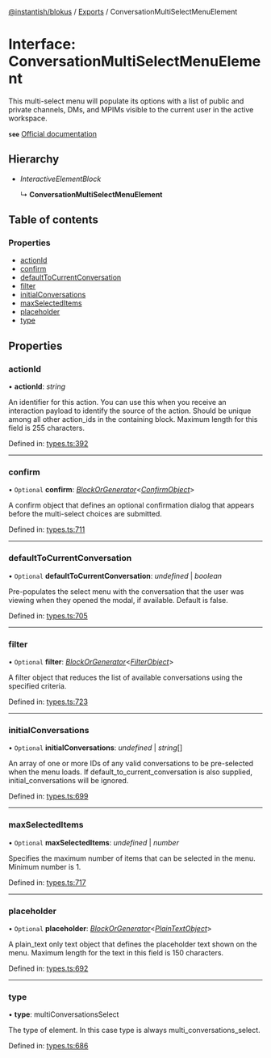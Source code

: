 [@instantish/blokus](../README.md) / [Exports](../modules.md) / ConversationMultiSelectMenuElement

# Interface: ConversationMultiSelectMenuElement

This multi-select menu will populate its options with a list of public and
private channels, DMs, and MPIMs visible to the current user in the active
workspace.

**`see`** [Official documentation](https://api.slack.com/reference/block-kit/block-elements#conversation_multi_select)

## Hierarchy

* *InteractiveElementBlock*

  ↳ **ConversationMultiSelectMenuElement**

## Table of contents

### Properties

- [actionId](conversationmultiselectmenuelement.md#actionid)
- [confirm](conversationmultiselectmenuelement.md#confirm)
- [defaultToCurrentConversation](conversationmultiselectmenuelement.md#defaulttocurrentconversation)
- [filter](conversationmultiselectmenuelement.md#filter)
- [initialConversations](conversationmultiselectmenuelement.md#initialconversations)
- [maxSelectedItems](conversationmultiselectmenuelement.md#maxselecteditems)
- [placeholder](conversationmultiselectmenuelement.md#placeholder)
- [type](conversationmultiselectmenuelement.md#type)

## Properties

### actionId

• **actionId**: *string*

An identifier for this action. You can use this when you receive an
interaction payload to identify the source of the action. Should be unique
among all other action_ids in the containing block. Maximum length for
this field is 255 characters.

Defined in: [types.ts:392](https://github.com/instantish/blokus/blob/8b8e846/src/types.ts#L392)

___

### confirm

• `Optional` **confirm**: [*BlockOrGenerator*](../modules.md#blockorgenerator)<[*ConfirmObject*](confirmobject.md)\>

A confirm object that defines an optional confirmation dialog that appears
before the multi-select choices are submitted.

Defined in: [types.ts:711](https://github.com/instantish/blokus/blob/8b8e846/src/types.ts#L711)

___

### defaultToCurrentConversation

• `Optional` **defaultToCurrentConversation**: *undefined* \| *boolean*

Pre-populates the select menu with the conversation that the user was
viewing when they opened the modal, if available. Default is false.

Defined in: [types.ts:705](https://github.com/instantish/blokus/blob/8b8e846/src/types.ts#L705)

___

### filter

• `Optional` **filter**: [*BlockOrGenerator*](../modules.md#blockorgenerator)<[*FilterObject*](filterobject.md)\>

A filter object that reduces the list of available conversations using the
specified criteria.

Defined in: [types.ts:723](https://github.com/instantish/blokus/blob/8b8e846/src/types.ts#L723)

___

### initialConversations

• `Optional` **initialConversations**: *undefined* \| *string*[]

An array of one or more IDs of any valid conversations to be pre-selected
when the menu loads. If default_to_current_conversation is also supplied,
initial_conversations will be ignored.

Defined in: [types.ts:699](https://github.com/instantish/blokus/blob/8b8e846/src/types.ts#L699)

___

### maxSelectedItems

• `Optional` **maxSelectedItems**: *undefined* \| *number*

Specifies the maximum number of items that can be selected in the menu.
Minimum number is 1.

Defined in: [types.ts:717](https://github.com/instantish/blokus/blob/8b8e846/src/types.ts#L717)

___

### placeholder

• `Optional` **placeholder**: [*BlockOrGenerator*](../modules.md#blockorgenerator)<[*PlainTextObject*](plaintextobject.md)\>

A plain_text only text object that defines the placeholder text shown on
the menu. Maximum length for the text in this field is 150 characters.

Defined in: [types.ts:692](https://github.com/instantish/blokus/blob/8b8e846/src/types.ts#L692)

___

### type

• **type**: multiConversationsSelect

The type of element. In this case type is always multi_conversations_select.

Defined in: [types.ts:686](https://github.com/instantish/blokus/blob/8b8e846/src/types.ts#L686)
